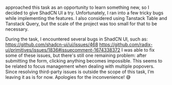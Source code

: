  approached this task as an opportunity to learn something new, so I decided to give ShadCN UI a try. Unfortunately, I ran into a few tricky bugs while implementing the features. I also considered using Tanstack Table and Tanstack Query, but the scale of the project was too small for that to be necessary.

During the task, I encountered several bugs in ShadCN UI, such as:
https://github.com/shadcn-ui/ui/issues/468
https://github.com/radix-ui/primitives/issues/1836#issuecomment-1674338372
I was able to fix some of these issues, but there's still one remaining problem: after submitting the form, clicking anything becomes impossible. This seems to be related to focus management when dealing with multiple popovers. Since resolving third-party issues is outside the scope of this task, I’m leaving it as is for now. Apologies for the inconvenience! 😅